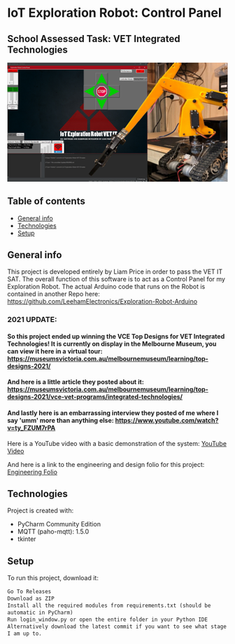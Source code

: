 # IoT Exploration Robot: Control Panel
## School Assessed Task: VET Integrated Technologies
![GitHub Logo](media/IoTER-CP-GitHub-Logo.png)
## Table of contents
* [General info](#general-info)
* [Technologies](#technologies)
* [Setup](#setup)

## General info
This project is developed entirely by Liam Price in order to pass the VET IT SAT. The overall function of this software is to act as a Control Panel for my Exploration Robot. The actual Arduino code that runs on the Robot is contained in another Repo here:
https://github.com/LeehamElectronics/Exploration-Robot-Arduino

### 2021 UPDATE:
#### So this project ended up winning the VCE Top Designs for VET Integrated Technologies! It is currently on display in the Melbourne Museum, you can view it here in a virtual tour: https://museumsvictoria.com.au/melbournemuseum/learning/top-designs-2021/
#### And here is a little article they posted about it: https://museumsvictoria.com.au/melbournemuseum/learning/top-designs-2021/vce-vet-programs/integrated-technologies/
#### And lastly here is an embarrassing interview they posted of me where I say 'umm' more than anything else: https://www.youtube.com/watch?v=ty_FZUM7rPA

Here is a YouTube video with a basic demonstration of the system: [YouTube Video](https://www.youtube.com/watch?v=0TiRYpMsIOc&t=27s) 

And here is a link to the engineering and design folio for this project: [Engineering Folio](https://drive.google.com/file/d/1ohp7j_BZnhxLjLv0mqf6PKU2e-KAmkB1/view?usp=sharing) 
	
## Technologies
Project is created with:
* PyCharm Community Edition
* MQTT (paho-mqtt): 1.5.0
* tkinter
	
## Setup
To run this project, download it:

```
Go To Releases
Download as ZIP
Install all the required modules from requirements.txt (should be automatic in PyCharm)
Run login_window.py or open the entire folder in your Python IDE
Alternatively download the latest commit if you want to see what stage I am up to.
```
